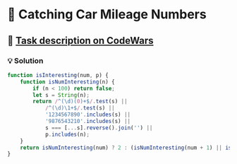 # 📝 Catching Car Mileage Numbers

## 🔗 [Task description on CodeWars](https://www.codewars.com/kata/52c4dd683bfd3b434c000292)

### 💡 Solution

```javascript
function isInteresting(num, p) {
    function isNumInteresting(n) {
        if (n < 100) return false;
        let s = String(n);
        return /^(\d)(0)+$/.test(s) ||
            /^(\d)\1+$/.test(s) ||
            '1234567890'.includes(s) ||
            '9876543210'.includes(s) ||
            s === [...s].reverse().join('') ||
            p.includes(n);
    }
    return isNumInteresting(num) ? 2 : (isNumInteresting(num + 1) || isNumInteresting(num + 2) ? 1 : 0);
}
```

